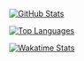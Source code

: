 [![GitHub Stats](https://github-readme-stats.vercel.app/api?username=timebather)](https://github.com/anuraghazra/github-readme-stats)

[![Top Languages](https://github-readme-stats.vercel.app/api/top-langs/?username=timebather&layout=compact&hide=javascript,html,css)](https://github.com/anuraghazra/github-readme-stats)

[![Wakatime Stats](https://github-readme-stats.vercel.app/api/wakatime?username=timebather)](https://github.com/anuraghazra/github-readme-stats)
